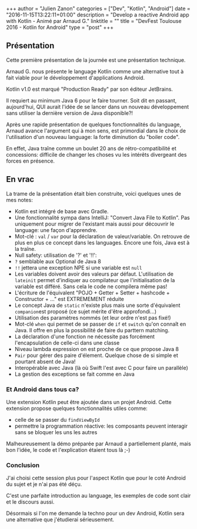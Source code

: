 +++
author = "Julien Zanon"
categories = ["Dev", "Kotlin", "Android"]
date = "2016-11-15T13:22:11+01:00"
description = "Develop a reactive Android app with Kotlin - Animé par Arnaud G."
linktitle = ""
title = "DevFest Toulouse 2016 - Kotlin for Android"
type = "post"
+++

## Présentation

Cette première présentation de la journée est une présentation technique.

Arnaud G. nous présente le language Kotlin comme une alternative tout à fait viable pour le développement d'applications Android.

Kotlin v1.0 est marqué "Production Ready" par son éditeur JetBrains.

Il requiert au minimum Java 6 pour le faire tourner.
Soit dit en passant, aujourd'hui, QUI aurait l'idée de se lancer dans un nouveau développement sans utiliser la dernière version de Java disponible?!

Après une rapide présentation de quelques fonctionnalités du language, Arnaud avance l'argument qui à mon sens, 
est primordial dans le choix de l'utilisation d'un nouveau language: la forte diminution du "boiler code".

En effet, Java traîne comme un boulet 20 ans de rétro-compatibilité et concessions: 
difficile de changer les choses vu les intérêts divergeant des forces en présence.


## En vrac

La trame de la présentation était bien construite, voici quelques unes de mes notes:

* Kotlin est intégré de base avec Gradle. 
* Une fonctionnalité sympa dans IntelliJ: "Convert Java File to Kotlin". 
Pas uniquement pour migrer de l'existant mais aussi pour découvrir le language: une façon d'apprendre.
* Mot-clé : `val` / `var`  pour la déclaration de valeur/variable.
On retrouve de plus en plus ce concept dans les languages. Encore une fois, Java est à la traîne.
* Null safety: utilisation de '?' et '!!':
 *  `?` semblable aux Optional de Java 8
 * `!!` jettera une exception NPE si une variable est `null`
* Les variables doivent avoir des valeurs par défaut.
L'utilisation de `lateinit` permet d'indiquer au compilateur que l'initialisation de la variable est différé.
Sans cela le code ne compilera même pas!
* L'écriture de l'équivalent "POJO + Getter + Setter + hashcode + Constructor + ..." est EXTREMEMENT réduite
* Le concept Java de `static` n'existe plus mais une sorte d'équivalent `companion`est proposé
(ce sujet mérite d'être approfondi...)
* Utilisation des paramètres nommés (et leur ordre n'est pas fixé!)
* Mot-clé `when` qui permet de se passer de `if` et `switch` qu'on connaît en Java.
Il offre en plus la possibilité de faire du parttern matching.
* La déclaration d'une fonction ne nécessite pas forcément l'encapsulation de celle-ci dans une classe
* Niveau lambda expression on est proche de ce que propose Java 8
* `Pair` pour gérer des paire d'élement. Quelque chose de si simple et pourtant absent de Java!
* Interopérable avec Java (là où Swift l'est avec C pour faire un parallèle)
* La gestion des exceptions se fait comme en Java

### Et Android dans tous ca?

Une extension Kotlin peut être ajoutée dans un projet Android.
Cette extension propose quelques fonctionnalités utiles comme:

* celle de se passer du `findViewById`
* permettre la programmation réactive: les composants peuvent interagir sans se bloquer les uns les autres

Malheureusement la démo préparée par Arnaud a partiellement planté,
mais bon l'idée, le code et l'explication étaient tous là ;-)


### Conclusion

J'ai choisi cette session plus pour l'aspect Kotlin que pour le coté Android du sujet et je n'ai pas été déçu.

C'est une parfaite introduction au language, les exemples de code sont clair et le discours aussi.

Désormais si l'on me demande la techno pour un dev Android,
Kotlin sera une alternative que j'étudierai sérieusement.
 





